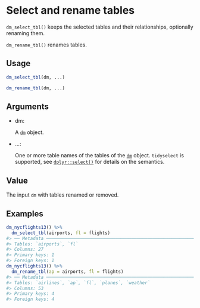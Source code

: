 # Select and rename tables

`dm_select_tbl()` keeps the selected tables and their relationships,
optionally renaming them.

`dm_rename_tbl()` renames tables.

## Usage

``` r
dm_select_tbl(dm, ...)

dm_rename_tbl(dm, ...)
```

## Arguments

- dm:

  A [`dm`](https://dm.cynkra.com/dev/reference/dm.md) object.

- ...:

  One or more table names of the tables of the
  [`dm`](https://dm.cynkra.com/dev/reference/dm.md) object. `tidyselect`
  is supported, see
  [`dplyr::select()`](https://dplyr.tidyverse.org/reference/select.html)
  for details on the semantics.

## Value

The input `dm` with tables renamed or removed.

## Examples

``` r
dm_nycflights13() %>%
  dm_select_tbl(airports, fl = flights)
#> ── Metadata ────────────────────────────────────────────────────────────────────
#> Tables: `airports`, `fl`
#> Columns: 27
#> Primary keys: 1
#> Foreign keys: 1
dm_nycflights13() %>%
  dm_rename_tbl(ap = airports, fl = flights)
#> ── Metadata ────────────────────────────────────────────────────────────────────
#> Tables: `airlines`, `ap`, `fl`, `planes`, `weather`
#> Columns: 53
#> Primary keys: 4
#> Foreign keys: 4
```
